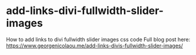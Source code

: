 # add-links-divi-fullwidth-slider-images
How to add links to divi fullwidth slider images css code 
Full blog post here: https://www.georgenicolaou.me/add-links-divis-fullwidth-slider-images/